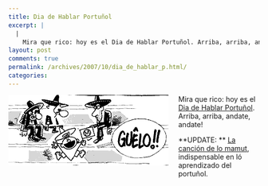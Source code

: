 ```yaml
---
title: Dia de Hablar Portuñol
excerpt: |
  |
    Mira que rico: hoy es el Dia de Hablar Portuñol. Arriba, arriba, andate, andate! UPDATE: La canción de lo mamut, indispensable en ló aprendizado del portuñol....
layout: post
comments: true
permalink: /archives/2007/10/dia_de_hablar_p.html/
categories:
---
```

<span class="mt-enclosure mt-enclosure-image"><img title="Regallo de quadritito de Laertón, Glauquito e Angel Villa, Los 3 Amigos" src="/archives/img/miguelito.png" width="321" height="142" class="mt-image-left" style="float: left; margin: 0 20px 20px 0;" /></span>Mira que rico: hoy es el [Dia de Hablar Portuñol][1]. Arriba, arriba, andate, andate!

**UPDATE: ** [La canción de lo mamut][2], indispensable en ló aprendizado del portuñol.

 [1]: http://www.portunhol.art.br/wiki/P%C3%A1gina_principal
 [2]: http://www.manicomic.com/mamut.php
